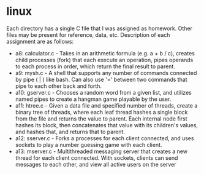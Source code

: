 # linux
Each directory has a single C file that I was assigned as homework. Other files may be present for reference, data, etc.
Description of each assignment are as follows:
- a8: calculator.c - Takes in an arithmetic formula (e.g. a + b / c), creates child processes (fork) that each execute an operation, pipes operands to each process in order, which return the final result to parent. 
- a9: mysh.c - A shell that supports any number of commands connected by pipe ( | ) like bash. Can also use '=' between two commands that pipe to each other back and forth.
- a10: gserver.c - Chooses a random word from a given list, and utilizes named pipes to create a hangman game playable by the user.
- a11: htree.c - Given a data file and specified number of threads, create a binary tree of threads, where each leaf thread hashes a single block from the file and returns the value to parent. Each internal node first hashes its block, then concatenates that value with its children's values, and hashes that, and returns that to parent.
- a12: sserver.c - Forks a processes for each client connected, and uses sockets to play a number guessing game with each client.
- a13: mserver.c - Multithreaded messaging server that creates a new thread for each client connected. With sockets, clients can send messages to each other, and view all active users on the server
